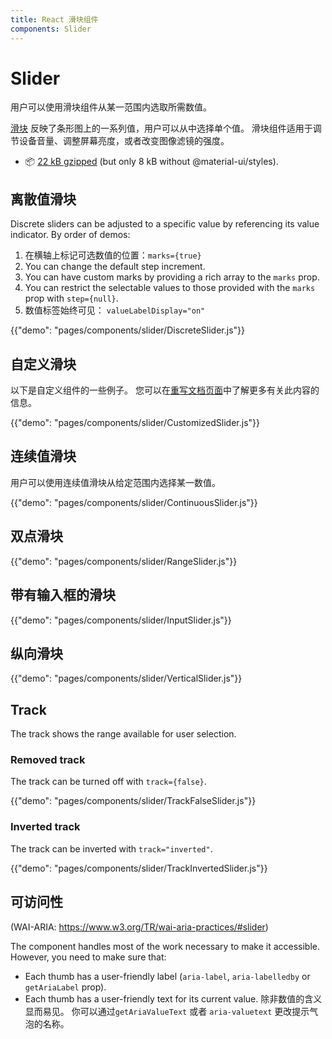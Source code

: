 ```yaml
---
title: React 滑块组件
components: Slider
---
```


# Slider

<p class="description">用户可以使用滑块组件从某一范围内选取所需数值。</p>

[滑块](https://material.io/design/components/sliders.html) 反映了条形图上的一系列值，用户可以从中选择单个值。 滑块组件适用于调节设备音量、调整屏幕亮度，或者改变图像滤镜的强度。

- 📦 [22 kB gzipped](/size-snapshot) (but only 8 kB without @material-ui/styles).

## 离散值滑块

Discrete sliders can be adjusted to a specific value by referencing its value indicator. By order of demos:

1. 在横轴上标记可选数值的位置：`marks={true}`
2. You can change the default step increment.
3. You can have custom marks by providing a rich array to the `marks` prop.
4. You can restrict the selectable values to those provided with the `marks` prop with `step={null}`.
5. 数值标签始终可见： `valueLabelDisplay="on"`

{{"demo": "pages/components/slider/DiscreteSlider.js"}}

## 自定义滑块

以下是自定义组件的一些例子。 您可以在[重写文档页面](/customization/components/)中了解更多有关此内容的信息。

{{"demo": "pages/components/slider/CustomizedSlider.js"}}

## 连续值滑块

用户可以使用连续值滑块从给定范围内选择某一数值。

{{"demo": "pages/components/slider/ContinuousSlider.js"}}

## 双点滑块

{{"demo": "pages/components/slider/RangeSlider.js"}}

## 带有输入框的滑块

{{"demo": "pages/components/slider/InputSlider.js"}}

## 纵向滑块

{{"demo": "pages/components/slider/VerticalSlider.js"}}

## Track

The track shows the range available for user selection.

### Removed track

The track can be turned off with `track={false}`.

{{"demo": "pages/components/slider/TrackFalseSlider.js"}}

### Inverted track

The track can be inverted with `track="inverted"`.

{{"demo": "pages/components/slider/TrackInvertedSlider.js"}}

## 可访问性

(WAI-ARIA: https://www.w3.org/TR/wai-aria-practices/#slider)

The component handles most of the work necessary to make it accessible. However, you need to make sure that:

- Each thumb has a user-friendly label (`aria-label`, `aria-labelledby` or `getAriaLabel` prop).
- Each thumb has a user-friendly text for its current value. 除非数值的含义显而易见。 你可以通过`getAriaValueText` 或者 `aria-valuetext` 更改提示气泡的名称。